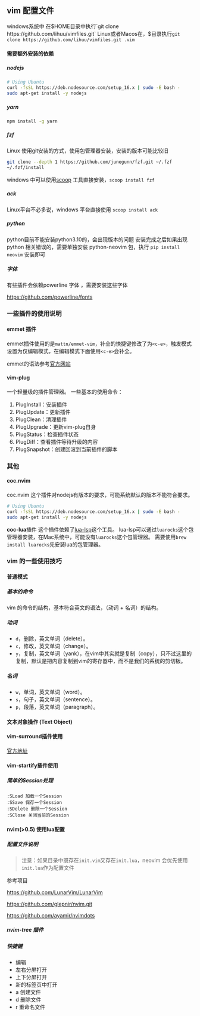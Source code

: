 
## vim 配置文件

windows系统中
在$HOME目录中执行`git clone https://github.com/lihuu/vimfiles.git`
Linux或者Macos在，$目录执行`git clone https://github.com/lihuu/vimfiles.git .vim`
####  需要额外安装的依赖
#####  nodejs

```bash
# Using Ubuntu
curl -fsSL https://deb.nodesource.com/setup_16.x | sudo -E bash -
sudo apt-get install -y nodejs
```

#####  yarn

```bash
npm install -g yarn
```

#####  fzf 
Linux 使用git安装的方式，使用包管理器安装，安装的版本可能比较旧
```bash
git clone --depth 1 https://github.com/junegunn/fzf.git ~/.fzf
~/.fzf/install 
```
   windows 中可以使用[scoop](https://github.com/lukesampson/scoop/wiki/Quick-Start)    工具直接安装，`scoop install fzf`

##### ack

Linux平台不必多说，windows 平台直接使用 `scoop install ack`

##### python
python目前不能安装python3.10的，会出现版本的问题
安装完成之后如果出现 python 相关错误的，需要单独安装 python-neovim 包，执行
`pip install neovim` 安装即可

##### 字体
有些插件会依赖powerline 字体 ，需要安装这些字体

https://github.com/powerline/fonts

###  一些插件的使用说明
#### emmet 插件
emmet插件使用的是`mattn/emmet-vim`，补全的快捷键修改了为`<c-e>`，触发模式设置为仅编辑模式，在编辑模式下面使用`<c-e>`会补全。

emmet的语法参考[官方网站](https://emmet.io/)

#### vim-plug
一个轻量级的插件管理器。
一些基本的使用命令：
1. PlugInstall：安装插件
2. PlugUpdate：更新插件
3. PlugClean：清理插件
4. PlugUpgrade：更新vim-plug自身
5. PlugStatus：检查插件状态
6. PlugDiff：查看插件等待升级的内容
7. PlugSnapshot：创建回滚到当前插件的脚本
### 其他
#### coc.nvim
coc.nvim 这个插件对nodejs有版本的要求，可能系统默认的版本不能符合要求。
```bash
# Using Ubuntu
curl -fsSL https://deb.nodesource.com/setup_16.x | sudo -E bash -
sudo apt-get install -y nodejs
```

**coc-lua**插件
这个插件依赖了[lua-lsp](https://github.com/Alloyed/lua-lsp)这个工具。
lua-lsp可以通过`luarocks`这个包管理器安装，在Mac系统中，可能没有`luarocks`这个包管理器。
需要使用`brew install luarocks`先安装lua的包管理器。

### vim 的一些使用技巧

#### 普通模式

##### 基本的命令
vim 的命令的结构，基本符合英文的语法，（动词 + 名词）的结构。

##### 动词

* `d`，删除，英文单词（delete）。
* `c`，修改，英文单词（change）。
* `y`，复制，英文单词（yank），在vim中其实就是复制（copy），只不过这里的复制，默认是把内容复制到vim的寄存器中，而不是我们的系统的剪切板。

##### 名词
* `w`，单词，英文单词（word）。
* `s`，句子，英文单词（sentence）。
* `p`，段落，英文单词（paragraph）。

#### 文本对象操作 (Text Object)

#### vim-surround插件使用
[官方地址](https://github.com/tpope/vim-surround)

#### vim-startify插件使用
##### 简单的Session处理

```vim   
:SLoad 加载一个Session
:SSave 保存一个Session
:SDelete 删除一个Session
:SClose 关闭当前的Session
```

#### nvim(>0.5) 使用lua配置
##### 配置文件说明

> 注意：如果目录中既存在`init.vim`又存在`init.lua`，neovim 会优先使用 `init.lua`作为配置文件

参考项目

https://github.com/LunarVim/LunarVim

https://github.com/glepnir/nvim.git

https://github.com/ayamir/nvimdots

##### nvim-tree 插件
##### 快捷键
* <CR> 编辑
* <C-v> 左右分屏打开
* <C-x> 上下分屏打开
* <C-t> 新的标签页中打开
* a 创建文件
* d 删除文件
* r 重命名文件



